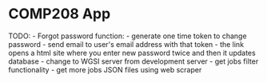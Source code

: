 # COMP208 App 
TODO:
    - Forgot password function:
        - generate one time token to change password
        - send email to user's email address with that token
        - the link opens a html site where you enter new password twice and then it updates database
    - change to WGSI server from development server
    - get jobs filter functionality
    - get more jobs JSON files using web scraper
